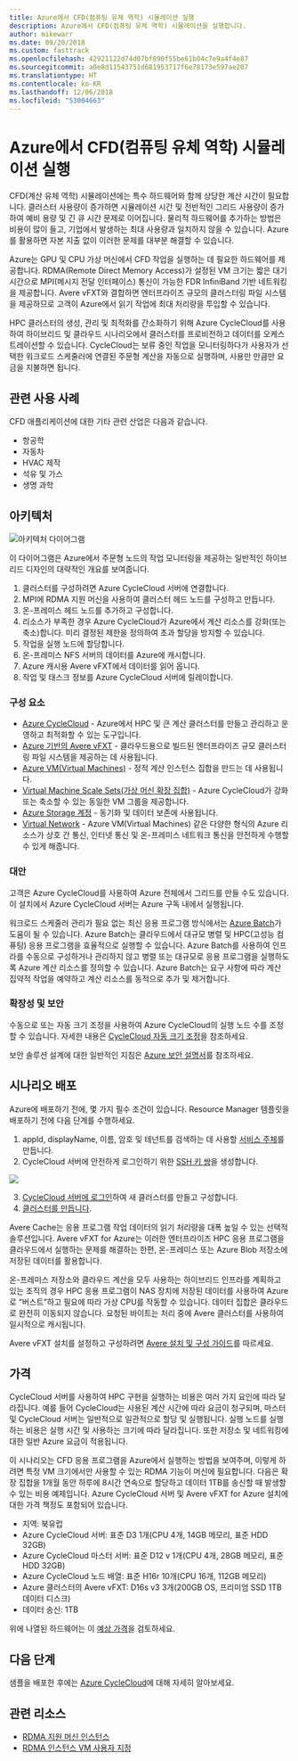 ```yaml
---
title: Azure에서 CFD(컴퓨팅 유체 역학) 시뮬레이션 실행
description: Azure에서 CFD(컴퓨팅 유체 역학) 시뮬레이션을 실행합니다.
author: mikewarr
ms.date: 09/20/2018
ms.custom: fasttrack
ms.openlocfilehash: 42921122d74d07bf890f55be61b04c7e9a4f4e87
ms.sourcegitcommit: a0e8d11543751d681953717f6e78173e597ae207
ms.translationtype: HT
ms.contentlocale: ko-KR
ms.lasthandoff: 12/06/2018
ms.locfileid: "53004663"
---
```

# <a name="running-computational-fluid-dynamics-cfd-simulations-on-azure"></a>Azure에서 CFD(컴퓨팅 유체 역학) 시뮬레이션 실행

CFD(계산 유체 역학) 시뮬레이션에는 특수 하드웨어와 함께 상당한 계산 시간이 필요합니다. 클러스터 사용량이 증가하면 시뮬레이션 시간 및 전반적인 그리드 사용량이 증가하여 예비 용량 및 긴 큐 시간 문제로 이어집니다. 물리적 하드웨어를 추가하는 방법은 비용이 많이 들고, 기업에서 발생하는 최대 사용량과 일치하지 않을 수 있습니다. Azure를 활용하면 자본 지출 없이 이러한 문제를 대부분 해결할 수 있습니다.

Azure는 GPU 및 CPU 가상 머신에서 CFD 작업을 실행하는 데 필요한 하드웨어를 제공합니다. RDMA(Remote Direct Memory Access)가 설정된 VM 크기는 짧은 대기 시간으로 MPI(메시지 전달 인터페이스) 통신이 가능한 FDR InfiniBand 기반 네트워킹을 제공합니다. Avere vFXT와 결합하면 엔터프라이즈 규모의 클러스터링 파일 시스템을 제공하므로 고객이 Azure에서 읽기 작업에 최대 처리량을 투입할 수 있습니다.

HPC 클러스터의 생성, 관리 및 최적화를 간소화하기 위해 Azure CycleCloud를 사용하여 하이브리드 및 클라우드 시나리오에서 클러스터를 프로비전하고 데이터를 오케스트레이션할 수 있습니다. CycleCloud는 보류 중인 작업을 모니터링하다가 사용자가 선택한 워크로드 스케줄러에 연결된 주문형 계산을 자동으로 실행하며, 사용만 만큼만 요금을 지불하면 됩니다.

## <a name="relevant-use-cases"></a>관련 사용 사례

CFD 애플리케이션에 대한 기타 관련 산업은 다음과 같습니다.

* 항공학
* 자동차
* HVAC 제작
* 석유 및 가스
* 생명 과학

## <a name="architecture"></a>아키텍처

![아키텍처 다이어그램][architecture]

이 다이어그램은 Azure에서 주문형 노드의 작업 모니터링을 제공하는 일반적인 하이브리드 디자인의 대략적인 개요를 보여줍니다.

1. 클러스터를 구성하려면 Azure CycleCloud 서버에 연결합니다.
2. MPI에 RDMA 지원 머신을 사용하여 클러스터 헤드 노드를 구성하고 만듭니다.
3. 온-프레미스 헤드 노드를 추가하고 구성합니다.
4. 리소스가 부족한 경우 Azure CycleCloud가 Azure에서 계산 리소스를 강화(또는 축소)합니다. 미리 결정된 제한을 정의하여 초과 할당을 방지할 수 있습니다.
5. 작업을 실행 노드에 할당합니다.
6. 온-프레미스 NFS 서버의 데이터를 Azure에 캐시합니다.
7. Azure 캐시용 Avere vFXT에서 데이터를 읽어 옵니다.
8. 작업 및 태스크 정보를 Azure CycleCloud 서버에 릴레이합니다.

### <a name="components"></a>구성 요소

* [Azure CycleCloud][cyclecloud] - Azure에서 HPC 및 큰 계산 클러스터를 만들고 관리하고 운영하고 최적화할 수 있는 도구입니다.
* [Azure 기반의 Avere vFXT][avere] - 클라우드용으로 빌드된 엔터프라이즈 규모 클러스터링 파일 시스템을 제공하는 데 사용됩니다.
* [Azure VM(Virtual Machines)][vms] - 정적 계산 인스턴스 집합을 만드는 데 사용됩니다.
* [Virtual Machine Scale Sets(가상 머신 확장 집합)][vmss] - Azure CycleCloud가 강화 또는 축소할 수 있는 동일한 VM 그룹을 제공합니다.
* [Azure Storage 계정](/azure/storage/common/storage-introduction) - 동기화 및 데이터 보존에 사용됩니다.
* [Virtual Network](/azure/virtual-network/virtual-networks-overview) - Azure VM(Virtual Machines) 같은 다양한 형식의 Azure 리소스가 상호 간 통신, 인터넷 통신 및 온-프레미스 네트워크 통신을 안전하게 수행할 수 있게 해줍니다.

### <a name="alternatives"></a>대안

고객은 Azure CycleCloud를 사용하여 Azure 전체에서 그리드를 만들 수도 있습니다. 이 설치에서 Azure CycleCloud 서버는 Azure 구독 내에서 실행됩니다.

워크로드 스케줄러 관리가 필요 없는 최신 응용 프로그램 방식에서는 [Azure Batch][batch]가 도움이 될 수 있습니다. Azure Batch는 클라우드에서 대규모 병렬 및 HPC(고성능 컴퓨팅) 응용 프로그램을 효율적으로 실행할 수 있습니다. Azure Batch를 사용하여 인프라를 수동으로 구성하거나 관리하지 않고 병렬 또는 대규모로 응용 프로그램을 실행하도록 Azure 계산 리소스를 정의할 수 있습니다. Azure Batch는 요구 사항에 따라 계산 집약적 작업을 예약하고 계산 리소스를 동적으로 추가 및 제거합니다.

### <a name="scalability-and-security"></a>확장성 및 보안

수동으로 또는 자동 크기 조정을 사용하여 Azure CycleCloud의 실행 노드 수를 조정할 수 있습니다. 자세한 내용은 [CycleCloud 자동 크기 조정][cycle-scale]을 참조하세요.

보안 솔루션 설계에 대한 일반적인 지침은 [Azure 보안 설명서][security]를 참조하세요.

## <a name="deploy-this-scenario"></a>시나리오 배포

Azure에 배포하기 전에, 몇 가지 필수 조건이 있습니다. Resource Manager 템플릿을 배포하기 전에 다음 단계를 수행하세요.
1. appId, displayName, 이름, 암호 및 테넌트를 검색하는 데 사용할 [서비스 주체][cycle-svcprin]를 만듭니다.
2. CycleCloud 서버에 안전하게 로그인하기 위한 [SSH 키 쌍][cycle-ssh]을 생성합니다.

<a href="https://portal.azure.com/#create/Microsoft.Template/uri/https%3A%2F%2Fraw.githubusercontent.com%2FCycleCloudCommunity%2Fcyclecloud_arm%2Fmaster%2Fazuredeploy.json" target="_blank">
    <img src="https://azuredeploy.net/deploybutton.png"/>
</a>

3. [CycleCloud 서버에 로그인][cycle-login]하여 새 클러스터를 만들고 구성합니다.
4. [클러스터를 만듭니다][cycle-create].

Avere Cache는 응용 프로그램 작업 데이터의 읽기 처리량을 대폭 높일 수 있는 선택적 솔루션입니다. Avere vFXT for Azure는 이러한 엔터프라이즈 HPC 응용 프로그램을 클라우드에서 실행하는 문제를 해결하는 한편, 온-프레미스 또는 Azure Blob 저장소에 저장된 데이터를 활용합니다.

온-프레미스 저장소와 클라우드 계산을 모두 사용하는 하이브리드 인프라를 계획하고 있는 조직의 경우 HPC 응용 프로그램이 NAS 장치에 저장된 데이터를 사용하여 Azure로 “버스트”하고 필요에 따라 가상 CPU를 작동할 수 있습니다. 데이터 집합은 클라우드로 완전히 이동되지 않습니다. 요청된 바이트는 처리 중에 Avere 클러스터를 사용하여 일시적으로 캐시됩니다.

Avere vFXT 설치를 설정하고 구성하려면 [Avere 설치 및 구성 가이드][avere]를 따르세요.

## <a name="pricing"></a>가격

CycleCloud 서버를 사용하여 HPC 구현을 실행하는 비용은 여러 가지 요인에 따라 달라집니다. 예를 들어 CycleCloud는 사용된 계산 시간에 따라 요금이 청구되며, 마스터 및 CycleCloud 서버는 일반적으로 일관적으로 할당 및 실행됩니다. 실행 노드를 실행하는 비용은 실행 시간 및 사용하는 크기에 따라 달라집니다. 또한 저장소 및 네트워킹에 대한 일반 Azure 요금이 적용됩니다.

이 시나리오는 CFD 응용 프로그램을 Azure에서 실행하는 방법을 보여주며, 이렇게 하려면 특정 VM 크기에서만 사용할 수 있는 RDMA 기능이 머신에 필요합니다. 다음은 확장 집합을 1개월 동안 하루에 8시간 연속으로 할당하고 데이터 1TB를 송신할 때 발생할 수 있는 비용 예제입니다. Azure CycleCloud 서버 및 Avere vFXT for Azure 설치에 대한 가격 책정도 포함되어 있습니다.

* 지역: 북유럽
* Azure CycleCloud 서버: 표준 D3 1개(CPU 4개, 14GB 메모리, 표준 HDD 32GB)
* Azure CycleCloud 마스터 서버: 표준 D12 v 1개(CPU 4개, 28GB 메모리, 표준 HDD 32GB)
* Azure CycleCloud 노드 배열: 표준 H16r 10개(CPU 16개, 112GB 메모리)
* Azure 클러스터의 Avere vFXT: D16s v3 3개(200GB OS, 프리미엄 SSD 1TB 데이터 디스크)
* 데이터 송신: 1TB

위에 나열된 하드웨어는 이 [예상 가격][pricing]을 검토하세요.

## <a name="next-steps"></a>다음 단계

샘플을 배포한 후에는 [Azure CycleCloud][cyclecloud]에 대해 자세히 알아보세요.

## <a name="related-resources"></a>관련 리소스

* [RDMA 지원 머신 인스턴스][rdma]
* [RDMA 인스턴스 VM 사용자 지정][rdma-custom]

<!-- links -->
[architecture]: ./media/architecture-hpc-cfd.png
[calculator]: https://azure.com/e/
[availability]: /azure/architecture/checklist/availability
[resource-groups]: /azure/azure-resource-manager/resource-group-overview
[resiliency]: /azure/architecture/resiliency/
[security]: /azure/security/
[scalability]: /azure/architecture/checklist/scalability
[vmss]: /azure/virtual-machine-scale-sets/overview
[cyclecloud]: /azure/cyclecloud/
[rdma]: /azure/virtual-machines/windows/sizes-hpc#rdma-capable-instances
[gpu]: /azure/virtual-machines/windows/sizes-gpu
[hpcsizes]: /azure/virtual-machines/windows/sizes-hpc
[vms]: /azure/virtual-machines/
[low-pri]: /azure/virtual-machine-scale-sets/virtual-machine-scale-sets-use-low-priority
[batch]: /azure/batch/
[avere]: https://github.com/Azure/Avere/blob/master/README.md
[cycle-prereq]: /azure/cyclecloud/quickstart-install-cyclecloud#prerequisites
[cycle-svcprin]: /azure/cyclecloud/quickstart-install-cyclecloud#service-principal
[cycle-ssh]: /azure/cyclecloud/quickstart-install-cyclecloud#ssh-keypair
[cycle-login]: /azure/cyclecloud/quickstart-install-cyclecloud#log-into-the-cyclecloud-application-server
[cycle-create]: /azure/cyclecloud/quickstart-create-and-run-cluster
[rdma]: /azure/virtual-machines/windows/sizes-hpc#rdma-capable-instances
[rdma-custom]: /azure/virtual-machines/linux/classic/rdma-cluster#customize-the-vm
[pricing]: https://azure.com/e/53030a04a2ab47a289156e2377a4247a
[cycle-scale]: /azure/cyclecloud/autoscale
